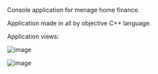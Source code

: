 
Console application for menage home finance.

Application made in all by objective C++ language.

Application views:

![image](https://user-images.githubusercontent.com/82730486/152693804-7b6c6366-b9d5-4f49-9968-dc65adb5a2c5.png)

![image](https://user-images.githubusercontent.com/82730486/152693836-87d4a75d-f0a4-4c48-8db5-18f85b889b97.png)
